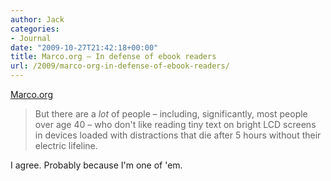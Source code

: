 ```yaml
---
author: Jack
categories:
- Journal
date: "2009-10-27T21:42:18+00:00"
title: Marco.org – In defense of ebook readers
url: /2009/marco-org-in-defense-of-ebook-readers/
---
```


[Marco.org](http://www.marco.org/224969330)

<blockquote class="posterous_medium_quote">
  <p>
    But there are a <em>lot</em> of people &#8211; including, significantly, most people over age 40 &#8211; who don't like reading tiny text on bright LCD screens in devices loaded with distractions that die after 5 hours without their electric lifeline.
  </p>
</blockquote>

I agree. Probably because I'm one of 'em.
